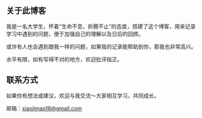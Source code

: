 关于此博客
----------
我是一名大学生，怀着“生命不息，折腾不止”的态度，搭建了这个博客，用来记录学习中遇到的问题，便于加强自己的理解以及日后的回顾。

或许有人也会遇到跟我一样的问题，如果我的记录能帮助到你，那我也非常高兴。

水平有限，如有写得不对的地方，欢迎批评指正。

联系方式
--------
如果你有想法或建议，欢迎与我交流～大家相互学习，共同成长。

邮箱：xiaojimao18@gmail.com